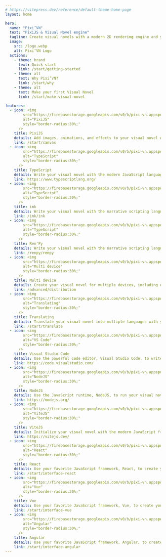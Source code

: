 ```yaml
---
# https://vitepress.dev/reference/default-theme-home-page
layout: home

hero:
  name: "Pixi’VN"
  text: "PixiJS & Visual Novel engine"
  tagline: Create visual novels with a modern 2D rendering engine and your favorite JavaScript framework.
  image:
    src: /logo.webp
    alt: Pixi’VN Logo
  actions:
    - theme: brand
      text: Quick start
      link: /start/getting-started
    - theme: alt
      text: Why Pixi’VN?
      link: /start/why
    - theme: alt
      text: Make your first Visual Novel 
      link: /start/make-visual-novel

features:
  - icon: <img 
        src="https://firebasestorage.googleapis.com/v0/b/pixi-vn.appspot.com/o/public%2Fpixijs-icon.png?alt=media" 
        alt="PixiJS"
        style="border-radius:30%;"
      />
    title: PixiJS
    details: Add images, animations, and effects to your visual novel with the powerful 2D rendering engine, PixiJS.
    link: /start/canvas
  - icon: <img 
        src="https://firebasestorage.googleapis.com/v0/b/pixi-vn.appspot.com/o/public%2Ftypescript-icon.svg?alt=media" 
        alt="TypeScript"
        style="border-radius:30%;"
      />
    title: TypeScript
    details: Write your visual novel with the modern JavaScript language, TypeScript.
    link: https://www.typescriptlang.org/
  - icon: <img 
        src="https://firebasestorage.googleapis.com/v0/b/pixi-vn.appspot.com/o/public%2Fink-icon.png?alt=media" 
        alt="TypeScript"
        style="border-radius:30%;"
      />
    title: ink
    details: Write your visual novel with the narrative scripting language, ink.
    link: /ink/ink
  - icon: <img 
        src="https://firebasestorage.googleapis.com/v0/b/pixi-vn.appspot.com/o/public%2Frenpy-icon.png?alt=media" 
        alt="TypeScript"
        style="border-radius:30%;"
      />
    title: Ren'Py
    details: Write your visual novel with the narrative scripting language, Ren'Py.
    link: /renpy/renpy
  - icon: <img
        src="https://firebasestorage.googleapis.com/v0/b/pixi-vn.appspot.com/o/public%2Ftauri-icon.png?alt=media" 
        alt="Multi device"
        style="border-radius:30%;"
      />
    title: Multi device
    details: Create your visual novel for multiple devices, including desktop, mobile, web, and more.
    link: /advanced/distribution
  - icon: <img
        src="https://firebasestorage.googleapis.com/v0/b/pixi-vn.appspot.com/o/public%2Fi18n-icon.png?alt=media" 
        alt="Translating"
        style="border-radius:30%;"
      />
    title: Translating
    details: Translate your visual novel into multiple languages with your favorite translation framework. For example, i18next.
    link: /start/translate
  - icon: <img 
        src="https://firebasestorage.googleapis.com/v0/b/pixi-vn.appspot.com/o/public%2Fvscode-icon.png?alt=media" 
        alt="VS Code"
        style="border-radius:30%;"
      />
    title: Visual Studio Code
    details: Use the powerful code editor, Visual Studio Code, to write your visual novel.
    link: https://code.visualstudio.com/
  - icon: <img 
        src="https://firebasestorage.googleapis.com/v0/b/pixi-vn.appspot.com/o/public%2Fnodejs-icon.png?alt=media" 
        alt="NodeJS"
        style="border-radius:30%;"
      />
    title: NodeJS
    details: Use the JavaScript runtime, NodeJS, to run your visual novel.
    link: https://nodejs.org/
  - icon: <img 
        src="https://firebasestorage.googleapis.com/v0/b/pixi-vn.appspot.com/o/public%2Fvitejs-icon.svg?alt=media" 
        alt="ViteJS"
        style="border-radius:30%;"
      />
    title: ViteJS
    details: Initialize your visual novel with the modern JavaScript framework, ViteJS.
    link: https://vitejs.dev/
  - icon: <img 
        src="https://firebasestorage.googleapis.com/v0/b/pixi-vn.appspot.com/o/public%2Freact-icon.png?alt=media" 
        alt="React"
        style="border-radius:30%;"
      />
    title: React
    details: Use your favorite JavaScript framework, React, to create your visual novel UI.
    link: /start/interface-react
  - icon: <img 
        src="https://firebasestorage.googleapis.com/v0/b/pixi-vn.appspot.com/o/public%2Fvue-icon.png?alt=media" 
        alt="Vue"
        style="border-radius:30%;"
      />
    title: Vue
    details: Use your favorite JavaScript framework, Vue, to create your visual novel UI.
    link: /start/interface-vue
  - icon: <img
        src="https://firebasestorage.googleapis.com/v0/b/pixi-vn.appspot.com/o/public%2Fangular-icon.png?alt=media" 
        alt="Angular"
        style="border-radius:30%;"
      />
    title: Angular
    details: Use your favorite JavaScript framework, Angular, to create your visual novel UI.
    link: /start/interface-angular
---
```


